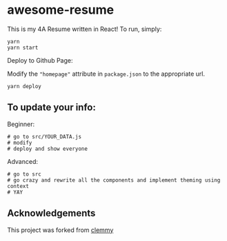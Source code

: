 # awesome-resume

This is my 4A Resume written in React! To run, simply:

```
yarn
yarn start
```

Deploy to Github Page:

Modify the `"homepage"` attribute in `package.json` to the appropriate url.

```
yarn deploy
```

## To update your info:

Beginner:

```
# go to src/YOUR_DATA.js
# modify
# deploy and show everyone
```

Advanced:

```
# go to src
# go crazy and rewrite all the components and implement theming using context
# YAY
```

## Acknowledgements

This project was forked from [clemmy](https://github.com/clemmy)
